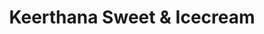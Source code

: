 ---
title: "Keerthana Sweet & Icecream"
url: /marottichal/keerthana-sweet-und-icecream/
shop: Bäckerei
---